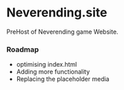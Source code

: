 # Neverending.site
PreHost of Neverending game Website.


### Roadmap
- optimising index.html
- Adding more functionality
- Replacing the placeholder media

